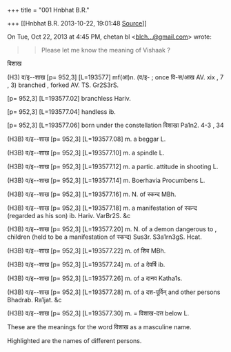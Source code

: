 +++
title = "001 Hnbhat B.R."

+++
[[Hnbhat B.R.	2013-10-22, 19:01:48 [Source](https://groups.google.com/g/samskrita/c/jo_99sAzYcQ)]]



On Tue, Oct 22, 2013 at 4:45 PM, chetan bl \<[blch...@gmail.com]()\> wrote:  

> 
> > 
> > Please let me know the meaning of Vishaak ?  
> > 
> >   
> > 

  

 विशाख

  

(H3) व/इ--शाख \[p= 952,3\] \[L=193577\] mf(आ)n. (व/इ- ; once वि-स/आख AV. xix , 7 , 3) branched , forked AV. TS. Gr2S3rS.

\[p= 952,3\] \[L=193577.02\] branchless Hariv.

\[p= 952,3\] \[L=193577.04\] handless ib.

\[p= 952,3\] \[L=193577.06\] born under the constellation विशाखा Pa1n2. 4-3 , 34

(H3B) व/इ--शाख \[p= 952,3\] \[L=193577.08\] m. a beggar L.

(H3B) व/इ--शाख \[p= 952,3\] \[L=193577.10\] m. a spindle L.

(H3B) व/इ--शाख \[p= 952,3\] \[L=193577.12\] m. a partic. attitude in shooting L.

(H3B) व/इ--शाख \[p= 952,3\] \[L=193577.14\] m. Boerhavia Procumbens L.

(H3B) व/इ--शाख \[p= 952,3\] \[L=193577.16\] m. N. of स्कन्द MBh.

(H3B) व/इ--शाख \[p= 952,3\] \[L=193577.18\] m. a manifestation of स्कन्द (regarded as his son) ib. Hariv. VarBr2S. &c

(H3B) व/इ--शाख \[p= 952,3\] \[L=193577.20\] m. N. of a demon dangerous to , children (held to be a manifestation of स्कन्द) Sus3r. S3a1rn3gS. Hcat.

(H3B) व/इ--शाख \[p= 952,3\] \[L=193577.22\] m. of शिव MBh.

(H3B) व/इ--शाख \[p= 952,3\] \[L=193577.24\] m. of a देवर्षि ib.

(H3B) व/इ--शाख \[p= 952,3\] \[L=193577.26\] m. of a दानव Katha1s.

(H3B) व/इ--शाख \[p= 952,3\] \[L=193577.28\] m. of a दश-पूर्विन् and other persons Bhadrab. Ra1jat. &c

(H3B) व/इ--शाख \[p= 952,3\] \[L=193577.30\] m. = विशाख-दत्त below L.

  

  

  

These are the meanings for the word विशाख as a masculine name.

  

Highlighted are the names of different persons.

  

